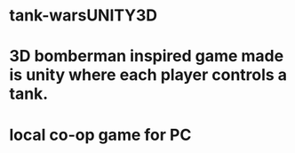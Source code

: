 # tank-warsUNITY3D

# 3D bomberman inspired game made is unity where each player controls a tank.
# local co-op game for PC
